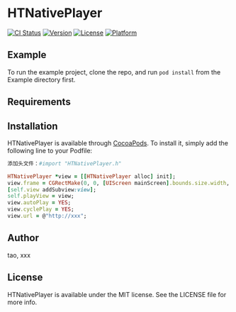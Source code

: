 # HTNativePlayer

[![CI Status](https://img.shields.io/travis/tao/HTNativePlayer.svg?style=flat)](https://travis-ci.org/tao/HTNativePlayer)
[![Version](https://img.shields.io/cocoapods/v/HTNativePlayer.svg?style=flat)](https://cocoapods.org/pods/HTNativePlayer)
[![License](https://img.shields.io/cocoapods/l/HTNativePlayer.svg?style=flat)](https://cocoapods.org/pods/HTNativePlayer)
[![Platform](https://img.shields.io/cocoapods/p/HTNativePlayer.svg?style=flat)](https://cocoapods.org/pods/HTNativePlayer)

## Example

To run the example project, clone the repo, and run `pod install` from the Example directory first.

## Requirements

## Installation

HTNativePlayer is available through [CocoaPods](https://cocoapods.org). To install
it, simply add the following line to your Podfile:

```ruby
添加头文件：#import "HTNativePlayer.h"

HTNativePlayer *view = [[HTNativePlayer alloc] init];
view.frame = CGRectMake(0, 0, [UIScreen mainScreen].bounds.size.width, [UIScreen mainScreen].bounds.size.height);
[self.view addSubview:view];
self.playView = view;
view.autoPlay = YES;
view.cyclePlay = YES;
view.url = @"http://xxx";

```

## Author

tao, xxx

## License

HTNativePlayer is available under the MIT license. See the LICENSE file for more info.
